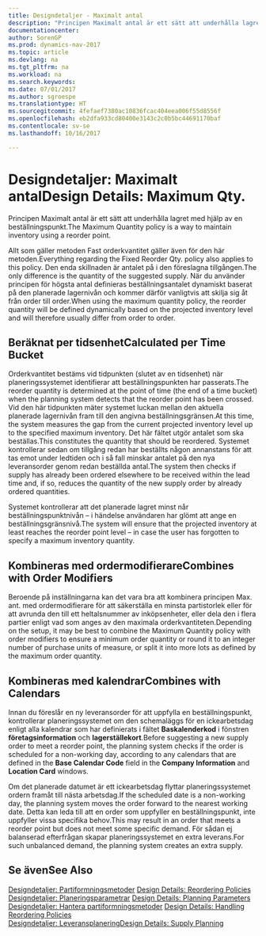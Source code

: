 ```yaml
---
title: Designdetaljer - Maximalt antal
description: "Principen Maximalt antal är ett sätt att underhålla lagret med hjälp av en beställningspunkt."
documentationcenter: 
author: SorenGP
ms.prod: dynamics-nav-2017
ms.topic: article
ms.devlang: na
ms.tgt_pltfrm: na
ms.workload: na
ms.search.keywords: 
ms.date: 07/01/2017
ms.author: sgroespe
ms.translationtype: HT
ms.sourcegitcommit: 4fefaef7380ac10836fcac404eea006f55d8556f
ms.openlocfilehash: eb2dfa933cd80400e3143c2c0b5bc44691170baf
ms.contentlocale: sv-se
ms.lasthandoff: 10/16/2017

---
```

# <a name="design-details-maximum-qty"></a><span data-ttu-id="64e1d-103">Designdetaljer: Maximalt antal</span><span class="sxs-lookup"><span data-stu-id="64e1d-103">Design Details: Maximum Qty.</span></span>
<span data-ttu-id="64e1d-104">Principen Maximalt antal är ett sätt att underhålla lagret med hjälp av en beställningspunkt.</span><span class="sxs-lookup"><span data-stu-id="64e1d-104">The Maximum Quantity policy is a way to maintain inventory using a reorder point.</span></span>  
  
 <span data-ttu-id="64e1d-105">Allt som gäller metoden Fast orderkvantitet gäller även för den här metoden.</span><span class="sxs-lookup"><span data-stu-id="64e1d-105">Everything regarding the Fixed Reorder Qty. policy also applies to this policy.</span></span> <span data-ttu-id="64e1d-106">Den enda skillnaden är antalet på i den föreslagna tillgången.</span><span class="sxs-lookup"><span data-stu-id="64e1d-106">The only difference is the quantity of the suggested supply.</span></span> <span data-ttu-id="64e1d-107">När du använder principen för högsta antal definieras beställningsantalet dynamiskt baserat på den planerade lagernivån och kommer därför vanligtvis att skilja sig åt från order till order.</span><span class="sxs-lookup"><span data-stu-id="64e1d-107">When using the maximum quantity policy, the reorder quantity will be defined dynamically based on the projected inventory level and will therefore usually differ from order to order.</span></span>  
  
## <a name="calculated-per-time-bucket"></a><span data-ttu-id="64e1d-108">Beräknat per tidsenhet</span><span class="sxs-lookup"><span data-stu-id="64e1d-108">Calculated per Time Bucket</span></span>  
 <span data-ttu-id="64e1d-109">Orderkvantitet bestäms vid tidpunkten (slutet av en tidsenhet) när planeringssystemet identifierar att beställningspunkten har passerats.</span><span class="sxs-lookup"><span data-stu-id="64e1d-109">The reorder quantity is determined at the point of time (the end of a time bucket) when the planning system detects that the reorder point has been crossed.</span></span> <span data-ttu-id="64e1d-110">Vid den här tidpunkten mäter systemet luckan mellan den aktuella planerade lagernivån fram till den angivna beställningsgränsen.</span><span class="sxs-lookup"><span data-stu-id="64e1d-110">At this time, the system measures the gap from the current projected inventory level up to the specified maximum inventory.</span></span> <span data-ttu-id="64e1d-111">Det här fältet utgör antalet som ska beställas.</span><span class="sxs-lookup"><span data-stu-id="64e1d-111">This constitutes the quantity that should be reordered.</span></span> <span data-ttu-id="64e1d-112">Systemet kontrollerar sedan om tillgång redan har beställts någon annanstans för att tas emot under ledtiden och i så fall minskar antalet på den nya leveransorder genom redan beställda antal.</span><span class="sxs-lookup"><span data-stu-id="64e1d-112">The system then checks if supply has already been ordered elsewhere to be received within the lead time and, if so, reduces the quantity of the new supply order by already ordered quantities.</span></span>  
  
 <span data-ttu-id="64e1d-113">Systemet kontrollerar att det planerade lagret minst når beställningspunktnivån – i händelse användaren har glömt att ange en beställningsgränsnivå.</span><span class="sxs-lookup"><span data-stu-id="64e1d-113">The system will ensure that the projected inventory at least reaches the reorder point level – in case the user has forgotten to specify a maximum inventory quantity.</span></span>  
  
## <a name="combines-with-order-modifiers"></a><span data-ttu-id="64e1d-114">Kombineras med ordermodifierare</span><span class="sxs-lookup"><span data-stu-id="64e1d-114">Combines with Order Modifiers</span></span>  
 <span data-ttu-id="64e1d-115">Beroende på inställningarna kan det vara bra att kombinera principen Max. ant. med ordermodifierare för att säkerställa en minsta partistorlek eller för att avrunda den till ett heltalsnummer av inköpsenheter, eller dela den i flera partier enligt vad som anges av den maximala orderkvantiteten.</span><span class="sxs-lookup"><span data-stu-id="64e1d-115">Depending on the setup, it may be best to combine the Maximum Quantity policy with order modifiers to ensure a minimum order quantity or round it to an integer number of purchase units of measure, or split it into more lots as defined by the maximum order quantity.</span></span>  
  
## <a name="combines-with-calendars"></a><span data-ttu-id="64e1d-116">Kombineras med kalendrar</span><span class="sxs-lookup"><span data-stu-id="64e1d-116">Combines with Calendars</span></span>  
 <span data-ttu-id="64e1d-117">Innan du föreslår en ny leveransorder för att uppfylla en beställningspunkt, kontrollerar planeringssystemet om den schemaläggs för en ickearbetsdag enligt alla kalendrar som har definierats i fältet **Baskalenderkod** i fönstren **företagsinformation** och **lagerställekort**.</span><span class="sxs-lookup"><span data-stu-id="64e1d-117">Before suggesting a new supply order to meet a reorder point, the planning system checks if the order is scheduled for a non-working day, according to any calendars that are  defined in the **Base Calendar Code** field in the **Company Information** and **Location Card** windows.</span></span>  
  
 <span data-ttu-id="64e1d-118">Om det planerade datumet är ett ickearbetsdag flyttar planeringssystemet ordern framåt till nästa arbetsdag.</span><span class="sxs-lookup"><span data-stu-id="64e1d-118">If the scheduled date is a non-working day, the planning system moves the order forward to the nearest working date.</span></span> <span data-ttu-id="64e1d-119">Detta kan leda till att en order som uppfyller en beställningspunkt, inte uppfyller vissa specifika behov.</span><span class="sxs-lookup"><span data-stu-id="64e1d-119">This may result in an order that meets a reorder point but does not meet some specific demand.</span></span> <span data-ttu-id="64e1d-120">För sådan ej balanserad efterfrågan skapar planeringssystemet en extra leverans.</span><span class="sxs-lookup"><span data-stu-id="64e1d-120">For such unbalanced demand, the planning system creates an extra supply.</span></span>  
  
## <a name="see-also"></a><span data-ttu-id="64e1d-121">Se även</span><span class="sxs-lookup"><span data-stu-id="64e1d-121">See Also</span></span>  
 <span data-ttu-id="64e1d-122">[Designdetaljer: Partiformningsmetoder](design-details-reordering-policies.md) </span><span class="sxs-lookup"><span data-stu-id="64e1d-122">[Design Details: Reordering Policies](design-details-reordering-policies.md) </span></span>  
 <span data-ttu-id="64e1d-123">[Designdetaljer: Planeringsparametrar](design-details-planning-parameters.md) </span><span class="sxs-lookup"><span data-stu-id="64e1d-123">[Design Details: Planning Parameters](design-details-planning-parameters.md) </span></span>  
 <span data-ttu-id="64e1d-124">[Designdetaljer: Hantera partiformningsmetoder](design-details-handling-reordering-policies.md) </span><span class="sxs-lookup"><span data-stu-id="64e1d-124">[Design Details: Handling Reordering Policies](design-details-handling-reordering-policies.md) </span></span>  
 [<span data-ttu-id="64e1d-125">Designdetaljer: Leveransplanering</span><span class="sxs-lookup"><span data-stu-id="64e1d-125">Design Details: Supply Planning</span></span>](design-details-supply-planning.md)
